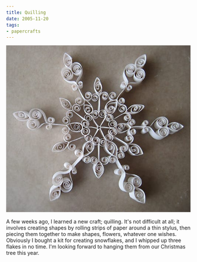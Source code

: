 ```yaml
---
title: Quilling
date: 2005-11-20
tags:
- papercrafts
---
```

![A quilled snowflake.](./images/quilled-snowflake.jpg "A quilled snowflake.")

A few weeks ago, I learned a new craft; quilling. It's not difficult at all; it involves creating shapes by rolling strips of paper around a thin stylus, then piecing them together to make shapes, flowers, whatever one wishes. Obviously I bought a kit for creating snowflakes, and I whipped up three flakes in no time. I'm looking forward to hanging them from our Christmas tree this year.
